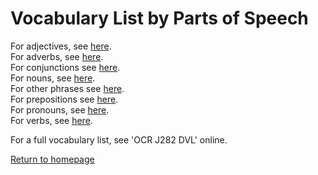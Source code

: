# Vocabulary List by Parts of Speech  

For adjectives, see [here](/partsofspeech/adjective.md).  
For adverbs, see [here](/partsofspeech/adverb.md).  
For conjunctions see [here](/partsofspeech/other.md#conjunctions).  
For nouns, see [here](/partsofspeech/noun.md).  
For other phrases see [here](/partsofspeech/other.md#phrases).  
For prepositions see [here](/partsofspeech/other.md#prepositions).  
For pronouns, see [here](/partsofspeech/pronoun.md).  
For verbs, see [here](/partsofspeech/verb.md).  



For a full vocabulary list, see 'OCR J282 DVL' online.


[Return to homepage](/README.md)